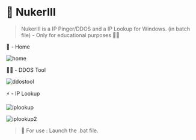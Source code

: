 # 🚀 NukerIII
> NukerIII is a IP Pinger/DDOS and a IP Lookup for Windows. (in batch file) - Only for educational purposes 🚀🥱

🏡 - Home

![home](https://user-images.githubusercontent.com/100771229/179374184-951410d6-d86b-479f-b493-45294edaf378.jpg)

🏴‍☠️ - DDOS Tool

![ddostool](https://user-images.githubusercontent.com/100771229/179374219-c6d8069c-6a23-40ae-85d0-07f57e205ede.jpg)

⚡ - IP Lookup

![iplookup](https://user-images.githubusercontent.com/100771229/179374238-cba2658d-91ae-40a8-a2e4-a9e7b417722f.jpg)

![iplookup2](https://user-images.githubusercontent.com/100771229/179374251-9f8afb9b-856b-4d33-8838-9485ebe5f992.jpg)

> 🚀 For use :
Launch the .bat file.
